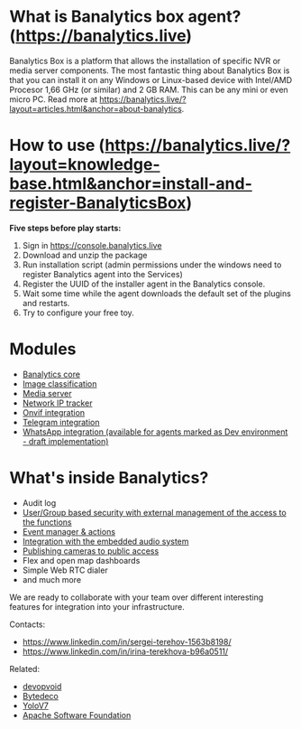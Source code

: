 # What is Banalytics box agent? (https://banalytics.live)

Banalytics Box is a platform that allows the installation of specific NVR or media server components. The most fantastic thing about Banalytics Box is that you can install it on any Windows or Linux-based device with Intel/AMD Procesor 1,66 GHz (or similar) and 2 GB RAM. This can be any mini or even micro PC. Read more at https://banalytics.live/?layout=articles.html&anchor=about-banalytics.


# How to use (https://banalytics.live/?layout=knowledge-base.html&anchor=install-and-register-BanalyticsBox)

**Five steps before play starts:**
1. Sign in https://console.banalytics.live
2. Download and unzip the package
3. Run installation script (admin permissions under the windows need to register Banalytics agent into the Services)
4. Register the UUID of the installer agent in the Banalytics console.
5. Wait some time while the agent downloads the default set of the plugins and restarts.
6. Try to configure your free toy.


# Modules 

- [Banalytics core](https://banalytics.live/?layout=knowledge-base.html&anchor=com.banalytics.box_core)
- [Image classification](https://banalytics.live/?layout=knowledge-base.html&anchor=com.banalytics.box.modules_image-classification-yolo)
- [Media server](https://banalytics.live/?layout=knowledge-base.html&anchor=com.banalytics.box.modules_basic-media)
- [Network IP tracker](https://banalytics.live/?layout=knowledge-base.html&anchor=com.banalytics.box.modules_network-ip-tracker)
- [Onvif integration](https://banalytics.live/?layout=knowledge-base.html&anchor=com.banalytics.box.modules_basic-onvif)
- [Telegram integration](https://banalytics.live/?layout=knowledge-base.html&anchor=com.banalytics.box.modules_telegram-bot)
- [WhatsApp integration (available for agents marked as Dev environment - draft implementation)](https://banalytics.live/?layout=knowledge-base.html&anchor=com.banalytics.box.modules_whatsapp-bot)


# What's inside Banalytics?
- Audit log
- [User/Group based security with external management of the access to the functions](https://banalytics.live/?layout=knowledge-base.html&anchor=PortalWebRTCIntegrationThing)
- [Event manager & actions](https://banalytics.live/?layout=knowledge-base.html&anchor=EventManagerThing)
- [Integration with the embedded audio system](https://banalytics.live/?layout=knowledge-base.html&anchor=LocalAudioPlayerThing)
- [Publishing cameras to public access](https://banalytics.live/?layout=knowledge-base.html&anchor=integrate-camera-to-site)
- Flex and open map dashboards
- Simple Web RTC dialer
- and much more



We are ready to collaborate with your team over different interesting features for integration into your infrastructure.

Contacts:
- https://www.linkedin.com/in/sergei-terehov-1563b8198/
- https://www.linkedin.com/in/irina-terekhova-b96a0511/

Related:
- [devopvoid](https://github.com/devopvoid/webrtc-java)
- [Bytedeco](http://bytedeco.org/)
- [YoloV7](https://github.com/WongKinYiu/yolov7)
- [Apache Software Foundation](https://www.apache.org/)
